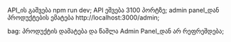 API_ის გაშვება npm run dev;
API ეშვება 3100 პორტზე;
admin panel_დან პროდუქტების ემატება http://localhost:3000/admin;


bag:
პროდუქტის დამატება და წაშლა Admin Panel_დან არ რეფრეშდება;

